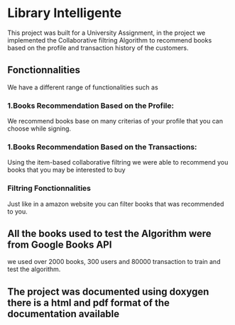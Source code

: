 <h1>Library Intelligente</h1>
This project was built for a University Assignment, in the project we implemented the Collaborative filtring Algorithm to recommend books based on the profile and transaction
history of the customers.
<h2>Fonctionnalities</h2>
   We have a different range of functionalities such as 
    <h3>1.Books Recommendation Based on the Profile:</h3>   
      We recommend books base on many criterias of your profile that you can choose while signing.
   <h3>1.Books Recommendation Based on the Transactions:</h3>   
     Using the item-based collaborative filtring we were able to recommend you books that you may be interested to buy
    <h3>Filtring Fonctionnalities</h3>  
       Just like in a amazon website you can filter books that was recommended to you.
    <h2>All the books used to test the Algorithm were from Google Books API</h2>  
       we used over 2000 books, 300 users and 80000 transaction to train and test the algorithm.
 <h2>The project was documented using doxygen there is a html and pdf format of the documentation available</h2>  
      
       
